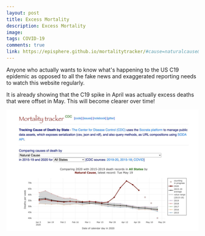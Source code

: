 ```yaml
---
layout: post
title: Excess Mortality
description: Excess Mortality
image: 
tags: COVID-19
comments: true
link: https://episphere.github.io/mortalitytracker/#cause=naturalcause&state=All%20States
---
```

Anyone who actually wants to know what's happening to the US C19
epidemic as opposed to all the fake news and exaggerated reporting needs
to watch this website regularly.


It is already showing that the C19 spike in April was actually excess
deaths that were offset in May. This will become clearer over time!

![](/../../assets/images/post-images/excess1/a1d3d906f01f4ef7a93d3edd25630303.jpg)
